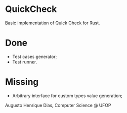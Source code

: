 # QuickCheck
Basic implementation of Quick Check for Rust.

# Done
* Test cases generator;
* Test runner.

# Missing
* Arbitrary interface for custom types value generation; 

Augusto Henrique Dias, Computer Science @ UFOP
